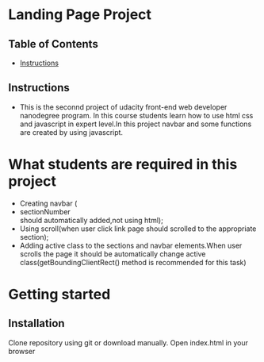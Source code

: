 # Landing Page Project

## Table of Contents

* [Instructions](#instructions)

## Instructions


* This is the seconnd project of udacity front-end web developer nanodegree program. In this course students learn how to use html css and javascript in expert level.In this project navbar and some functions are created by using javascript.

# What students are required in this project
* Creating navbar (<li>sectionNumber</li> should automatically added,not using html);
* Using scroll(when user click link page should scrolled to the appropriate section);
* Adding active class to the sections and navbar elements.When user scrolls the page it should be automatically change active class(getBoundingClientRect() method is recommended for this task)

# Getting started
## Installation

Clone repository using git or download manually.
Open index.html in your browser 
